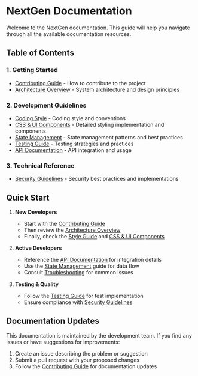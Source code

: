# NextGen Documentation

Welcome to the NextGen documentation. This guide will help you navigate through all the available documentation resources.

## Table of Contents

### 1. Getting Started
- [Contributing Guide](./CONTRIBUTING.md) - How to contribute to the project
- [Architecture Overview](./ARCHITECTURE.md) - System architecture and design principles

### 2. Development Guidelines
- [Coding Style](./CODING-STYLE.md) - Coding style and conventions
- [CSS & UI Components](./STYLES.md) - Detailed styling implementation and components
- [State Management](./STATE-MANAGEMENT.md) - State management patterns and best practices
- [Testing Guide](./TESTING.md) - Testing strategies and practices
- [API Documentation](./API.md) - API integration and usage

### 3. Technical Reference
- [Security Guidelines](./SECURITY.md) - Security best practices and implementations

## Quick Start

1. **New Developers**
   - Start with the [Contributing Guide](./CONTRIBUTING.md)
   - Then review the [Architecture Overview](./ARCHITECTURE.md)
   - Finally, check the [Style Guide](./STYLES.md) and [CSS & UI Components](./STYLES.md)

2. **Active Developers**
   - Reference the [API Documentation](./API.md) for integration details
   - Use the [State Management](./STATE-MANAGEMENT.md) guide for data flow
   - Consult [Troubleshooting](./TROUBLESHOOTING.md) for common issues

3. **Testing & Quality**
   - Follow the [Testing Guide](./TESTING.md) for test implementation
   - Ensure compliance with [Security Guidelines](./SECURITY.md)

## Documentation Updates

This documentation is maintained by the development team. If you find any issues or have suggestions for improvements:

1. Create an issue describing the problem or suggestion
2. Submit a pull request with your proposed changes
3. Follow the [Contributing Guide](./CONTRIBUTING.md) for documentation updates
